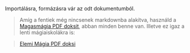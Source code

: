 Importálásra, formázásra vár az odt dokumentumból.

> Amíg a fentiek még nincsenek markdownba alakítva, használd a [Magasmágia PDF doksit](https://github.com/kaktusztea/km100/blob/master/km100_07_magia_magasmagia__main.pdf?raw=true), abban minden benne van. Illetve ez igaz a lenti mágiaiskolákra is:

> [Elemi Mágia PDF doksi](https://github.com/kaktusztea/km100/blob/master/km100_07_magia_magasmagia_elemi_magia.pdf?raw=true)

